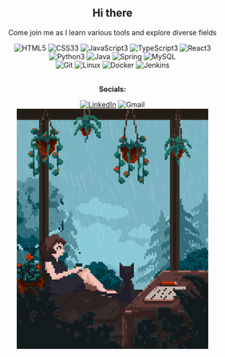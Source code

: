 <div align=center>
  <h2>Hi there</h2>
  <p>Come join me as I learn various tools and explore diverse fields</p>
  <img alt="HTML5" src="https://img.shields.io/badge/HTML5-%23f06529?logo=html5&logoColor=%23ebebeb&labelColor=%23f06529&style=for-the-badge">
  <img alt="CSS33" src="https://img.shields.io/badge/CSS3-%231572B6?logo=css3&logoColor=%23ebebeb&labelColor=%231572B6&style=for-the-badge">
  <img alt="JavaScript3" src="https://img.shields.io/badge/JavaScript-%23F7DF1E?logo=javascript&logoColor=%23000000&labelColor=%23F7DF1E&style=for-the-badge">
  <img alt="TypeScript3" src="https://img.shields.io/badge/TypeScript-%233178C6?logo=typescript&logoColor=%23ebebeb&labelColor=%233178C6&style=for-the-badge">
  <img alt="React3" src="https://img.shields.io/badge/React-%2361DAFB?logo=react&logoColor=%23000000&labelColor=%2361DAFB&style=for-the-badge">
  <br>
  <img alt="Python3" src="https://img.shields.io/badge/Python3-%233776AB?logo=python&logoColor=%23ebebeb&labelColor=%233776AB&style=for-the-badge">
  <img alt="Java" src="https://img.shields.io/badge/Java-%23F80000?logo=oracle&logoColor=%23ebebeb&labelColor=%23F80000&style=for-the-badge">
  <img alt="Spring" src="https://img.shields.io/badge/Spring-%236DB33F?logo=spring&logoColor=%23ebebeb&labelColor=%236DB33F&style=for-the-badge">
  <img alt="MySQL" src="https://img.shields.io/badge/MySQL-%234479A1?logo=mysql&logoColor=%23ebebeb&labelColor=%234479A1&style=for-the-badge">
  <br>
  <img alt="Git" src="https://img.shields.io/badge/Git-%23F05032?logo=git&logoColor=%23ebebeb&labelColor=%23F05032&style=for-the-badge">
  <img alt="Linux" src="https://img.shields.io/badge/Linux-%23FCC624?logo=linux&logoColor=%23000000&labelColor=%23FCC624&style=for-the-badge">
  <img alt="Docker" src="https://img.shields.io/badge/Docker-%232496ED?logo=docker&logoColor=%23ebebeb&labelColor=%232496ED&style=for-the-badge">
  <img alt="Jenkins" src="https://img.shields.io/badge/Jenkins-%23D24939?logo=jenkins&logoColor=%23ebebeb&labelColor=%23D24939&style=for-the-badge">
  <br>
  <br>
  <p><strong>Socials:</strong></p>
  <a href="https://www.linkedin.com/in/jonetta/"><img alt="LinkedIn" src="https://img.shields.io/badge/LinkedIn-%230A66C2?logo=linkedin&logoColor=%23ebebeb&labelColor=%230A66C2&style=for-the-badge"></a>
  <img alt="Gmail" src="https://img.shields.io/badge/Gmail-%23EA4335?logo=gmail&logoColor=%23ebebeb&labelColor=%23EA4335&style=for-the-badge">
  <br>
  <img alt="rainy day with coffee and cat" src="/assets/giphy-rain-cat.gif">
</div>
